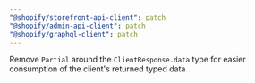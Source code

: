 ```yaml
---
"@shopify/storefront-api-client": patch
"@shopify/admin-api-client": patch
"@shopify/graphql-client": patch
---
```


Remove `Partial` around the `ClientResponse.data` type for easier consumption of the client's returned typed data
